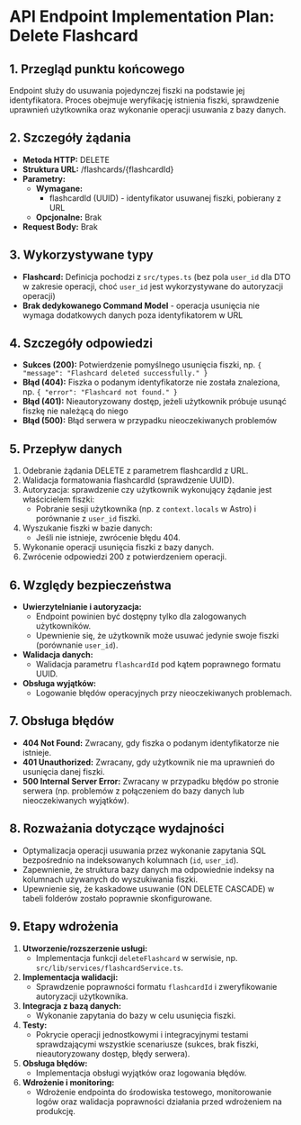 # API Endpoint Implementation Plan: Delete Flashcard

## 1. Przegląd punktu końcowego
Endpoint służy do usuwania pojedynczej fiszki na podstawie jej identyfikatora. Proces obejmuje weryfikację istnienia fiszki, sprawdzenie uprawnień użytkownika oraz wykonanie operacji usuwania z bazy danych.

## 2. Szczegóły żądania
- **Metoda HTTP:** DELETE
- **Struktura URL:** /flashcards/{flashcardId}
- **Parametry:**
  - **Wymagane:**
    - flashcardId (UUID) - identyfikator usuwanej fiszki, pobierany z URL
  - **Opcjonalne:** Brak
- **Request Body:** Brak

## 3. Wykorzystywane typy
- **Flashcard:** Definicja pochodzi z `src/types.ts` (bez pola `user_id` dla DTO w zakresie operacji, choć `user_id` jest wykorzystywane do autoryzacji operacji)
- **Brak dedykowanego Command Model** - operacja usunięcia nie wymaga dodatkowych danych poza identyfikatorem w URL

## 4. Szczegóły odpowiedzi
- **Sukces (200):** Potwierdzenie pomyślnego usunięcia fiszki, np. `{ "message": "Flashcard deleted successfully." }`
- **Błąd (404):** Fiszka o podanym identyfikatorze nie została znaleziona, np. `{ "error": "Flashcard not found." }`
- **Błąd (401):** Nieautoryzowany dostęp, jeżeli użytkownik próbuje usunąć fiszkę nie należącą do niego
- **Błąd (500):** Błąd serwera w przypadku nieoczekiwanych problemów

## 5. Przepływ danych
1. Odebranie żądania DELETE z parametrem flashcardId z URL.
2. Walidacja formatowania flashcardId (sprawdzenie UUID).
3. Autoryzacja: sprawdzenie czy użytkownik wykonujący żądanie jest właścicielem fiszki:
   - Pobranie sesji użytkownika (np. z `context.locals` w Astro) i porównanie z `user_id` fiszki.
4. Wyszukanie fiszki w bazie danych:
   - Jeśli nie istnieje, zwrócenie błędu 404.
5. Wykonanie operacji usunięcia fiszki z bazy danych.
6. Zwrócenie odpowiedzi 200 z potwierdzeniem operacji.

## 6. Względy bezpieczeństwa
- **Uwierzytelnianie i autoryzacja:**
  - Endpoint powinien być dostępny tylko dla zalogowanych użytkowników.
  - Upewnienie się, że użytkownik może usuwać jedynie swoje fiszki (porównanie `user_id`).
- **Walidacja danych:**
  - Walidacja parametru `flashcardId` pod kątem poprawnego formatu UUID.
- **Obsługa wyjątków:**
  - Logowanie błędów operacyjnych przy nieoczekiwanych problemach.

## 7. Obsługa błędów
- **404 Not Found:** Zwracany, gdy fiszka o podanym identyfikatorze nie istnieje.
- **401 Unauthorized:** Zwracany, gdy użytkownik nie ma uprawnień do usunięcia danej fiszki.
- **500 Internal Server Error:** Zwracany w przypadku błędów po stronie serwera (np. problemów z połączeniem do bazy danych lub nieoczekiwanych wyjątków).

## 8. Rozważania dotyczące wydajności
- Optymalizacja operacji usuwania przez wykonanie zapytania SQL bezpośrednio na indeksowanych kolumnach (`id`, `user_id`).
- Zapewnienie, że struktura bazy danych ma odpowiednie indeksy na kolumnach używanych do wyszukiwania fiszki.
- Upewnienie się, że kaskadowe usuwanie (ON DELETE CASCADE) w tabeli folderów zostało poprawnie skonfigurowane.

## 9. Etapy wdrożenia
1. **Utworzenie/rozszerzenie usługi:**
   - Implementacja funkcji `deleteFlashcard` w serwisie, np. `src/lib/services/flashcardService.ts`.
2. **Implementacja walidacji:**
   - Sprawdzenie poprawności formatu `flashcardId` i zweryfikowanie autoryzacji użytkownika.
3. **Integracja z bazą danych:**
   - Wykonanie zapytania do bazy w celu usunięcia fiszki.
4. **Testy:**
   - Pokrycie operacji jednostkowymi i integracyjnymi testami sprawdzającymi wszystkie scenariusze (sukces, brak fiszki, nieautoryzowany dostęp, błędy serwera).
5. **Obsługa błędów:**
   - Implementacja obsługi wyjątków oraz logowania błędów.
6. **Wdrożenie i monitoring:**
   - Wdrożenie endpointa do środowiska testowego, monitorowanie logów oraz walidacja poprawności działania przed wdrożeniem na produkcję.



